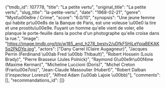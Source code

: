 {"tmdb_id": 107778, "title": "La petite vertu", "original_title": "La petite vertu", "slug_title": "la-petite-vertu", "date": "1968-02-21", "genre": "Myst\u00e8re / Crime", "score": "6.0/10", "synopsis": "Une jeune femme qui habite pr\u00e8s de la Banque de Paris, est une voleuse \u00e0 la tire et une prostitu\u00e9e. Fuyant un homme qu'elle vient de voler, elle planque le porte-feuille dans la poche d'un photographe qu'elle croise dans la rue.", "image": "https://image.tmdb.org/t/p/w185_and_h278_bestv2/uDfkF5HiLeYpiaBEKAK5q2PkDYq.jpg", "actors": ["Dany Carrel (Claire Augagneur)", "Jacques Perrin (Ferdinand \u00ab Fred \u00bb Thibault)", "Robert Hossein (Louis Brady)", "Pierre Brasseur (Jules Polnick)", "Raymond G\u00e9r\u00f4me (Maxime Kerman)", "Micheline Luccioni (Doris)", "Michel Creton (Fran\u00e7ois)", "Jean-Claude Massoulier (Hubert)", "Robert Dalban (l'inspecteur Lorenzi)", "Alfred Adam (\u00ab Lajoie \u00bb)"], "comments": [], "recommandations_id": []}